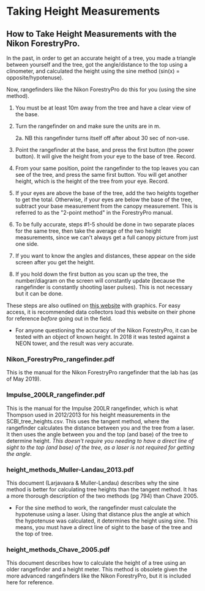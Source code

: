 # Taking Height Measurements

## How to Take Height Measurements with the Nikon ForestryPro.
In the past, in order to get an accurate height of a tree, you made a triangle between yourself and the tree, got the angle/distance to the top using a clinometer, and calculated the height using the sine method (sin(x) = opposite/hypotenuse).

Now, rangefinders like the Nikon ForestryPro do this for you (using the sine method).
1. You must be at least 10m away from the tree and have a clear view of the base.
2. Turn the rangefinder on and make sure the units are in m.

    2a. NB this rangefinder turns itself off after about 30 sec of non-use.
3. Point the rangefinder at the base, and press the first button (the power button). It will give the height from your eye to the base of tree. Record.
4. From your same position, point the rangefinder to the top leaves you can see of the tree, and press the same first button. You will get another height, which is the height of the tree from your eye. Record.
5. If your eyes are above the base of the tree, add the two heights together to get the total. Otherwise, if your eyes are below the base of the tree, subtract your base measurement from the canopy measurement. This is referred to as the "2-point method" in the ForestryPro manual.
6. To be fully accurate, steps #1-5 should be done in two separate places for the same tree, then take the average of the two height measurements, since we can't always get a full canopy picture from just one side.
7. If you want to know the angles and distances, these appear on the side screen after you get the height.
8. If you hold down the first button as you scan up the tree, the number/diagram on the screen will constantly update (because the rangefinder is constantly shooting laser pulses). This is not necessary but it can be done.

These steps are also outlined on [this website](https://www.monumentaltrees.com/en/content/measuringheight/) with graphics. For easy access, it is recommended data collectors load this website on their phone for reference *before* going out in the field.
- For anyone questioning the accuracy of the Nikon ForestryPro, it can be tested with an object of known height. In 2018 it was tested against a NEON tower, and the result was very accurate.

### Nikon_ForestryPro_rangefinder.pdf
This is the manual for the Nikon ForestryPro rangefinder that the lab has (as of May 2019).

### Impulse_200LR_rangefinder.pdf
This is the manual for the Impulse 200LR rangefinder, which is what Thompson used in 2012/2013 for his height measurements in the SCBI_tree_heights.csv. This uses the tangent method, where the rangefinder calculates the distance between you and the tree from a laser. It then uses the angle between you and the top (and base) of the tree to determine height. *This doesn't require you needing to have a direct line of sight to the top (and base) of the tree, as a laser is not required for getting the angle*.

### height_methods_Muller-Landau_2013.pdf
This document (Larjavaara & Muller-Landau) describes why the sine method is better for calculating tree heights than the tangent method. It has a more thorough description of the two methods (pg 794) than Chave 2005.
- For the sine method to work, the rangefinder must calculate the hypotenuse using a laser. Using that distance plus the angle at which the hypotenuse was calculated, it determines the height using sine. This means, you must have a direct line of sight to the base of the tree and the top of tree.

### height_methods_Chave_2005.pdf
This document describes how to calculate the height of a tree using an older rangefinder and a height meter. This method is obsolete given the more advanced rangefinders like the Nikon ForestryPro, but it is included here for reference.



